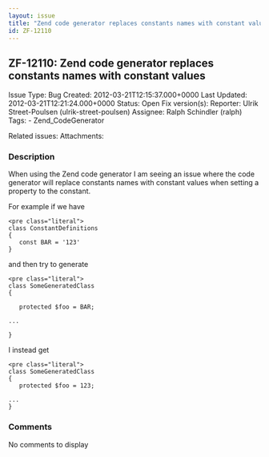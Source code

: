 ```yaml
---
layout: issue
title: "Zend code generator replaces constants names with constant values"
id: ZF-12110
---
```


ZF-12110: Zend code generator replaces constants names with constant values
---------------------------------------------------------------------------

 Issue Type: Bug Created: 2012-03-21T12:15:37.000+0000 Last Updated: 2012-03-21T12:21:24.000+0000 Status: Open Fix version(s): 
 Reporter:  Ulrik Street-Poulsen (ulrik-street-poulsen)  Assignee:  Ralph Schindler (ralph)  Tags: - Zend\_CodeGenerator
 
 Related issues: 
 Attachments: 
### Description

When using the Zend code generator I am seeing an issue where the code generator will replace constants names with constant values when setting a property to the constant.

For example if we have

 
    <pre class="literal">
    class ConstantDefinitions
    {
       const BAR = '123'
    }


and then try to generate

 
    <pre class="literal">
    class SomeGeneratedClass
    {
    
       protected $foo = BAR;
    
    ...
    
    }


I instead get

 
    <pre class="literal">
    class SomeGeneratedClass
    {
       protected $foo = 123;
    
    ...
    }


 

 

### Comments

No comments to display